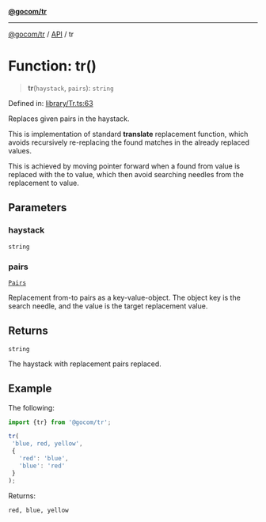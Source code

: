 [**@gocom/tr**](../README.md)

***

[@gocom/tr](../README.md) / [API](../Public/API.md) / tr

# Function: tr()

> **tr**(`haystack`, `pairs`): `string`

Defined in: [library/Tr.ts:63](https://github.com/gocom/tr/blob/d1cdf18c31ac4b32e79ec7cd72ce35ccce9ca59b/src/library/Tr.ts#L63)

Replaces given pairs in the haystack.

This is implementation of standard **translate** replacement function,
which avoids recursively re-replacing the found matches in
the already replaced values.

This is achieved by moving pointer forward when a found from value
is replaced with the to value, which then avoid searching needles
from the replacement to value.

## Parameters

### haystack

`string`

### pairs

[`Pairs`](../Types/API.Pairs.md)

Replacement from-to pairs as a key-value-object. The object key is the search
needle, and the value is the target replacement value.

## Returns

`string`

The haystack with replacement pairs replaced.

## Example

The following:
```ts
import {tr} from '@gocom/tr';

tr(
 'blue, red, yellow',
 {
   'red': 'blue',
   'blue': 'red'
 }
);
```
Returns:
```
red, blue, yellow
```
